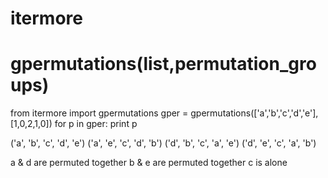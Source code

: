 # itermore
# gpermutations(list,permutation_groups)
from itermore import gpermutations
gper = gpermutations(['a','b','c','d','e'],[1,0,2,1,0])
for p in gper:
     print p

('a', 'b', 'c', 'd', 'e')
('a', 'e', 'c', 'd', 'b')
('d', 'b', 'c', 'a', 'e')
('d', 'e', 'c', 'a', 'b')


a & d are permuted together
b & e are permuted together
c is alone
